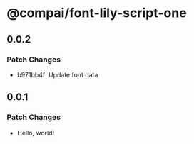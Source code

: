 # @compai/font-lily-script-one

## 0.0.2

### Patch Changes

- b971bb4f: Update font data

## 0.0.1

### Patch Changes

- Hello, world!
